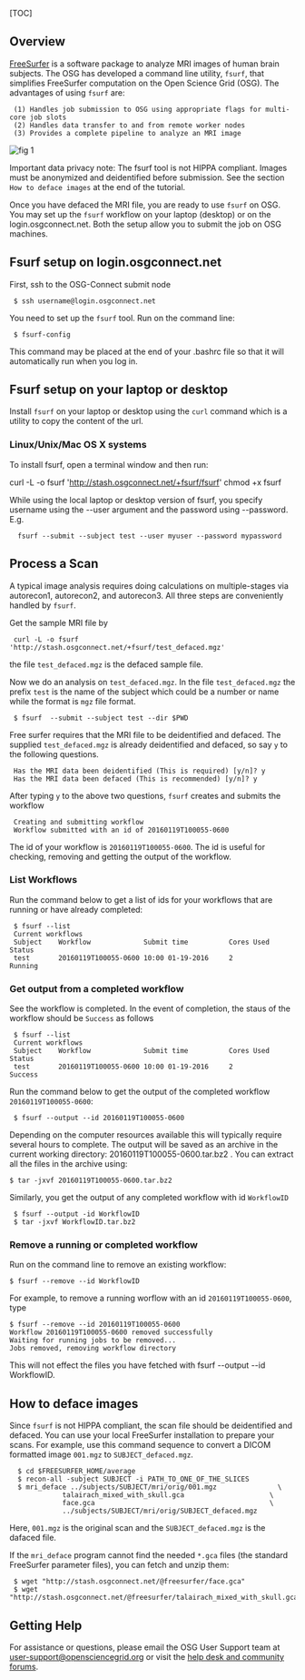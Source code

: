 [title]: - "Image Analysis of Human Brain - Freesurfer Workflow on OSG"
[TOC]
 
## Overview

[FreeSurfer](http://freesurfer.net/) is a software package to analyze MRI images of human brain subjects. The OSG has developed a command line utility, `fsurf`, that simplifies FreeSurfer computation on the Open Science Grid (OSG). The advantages of using  `fsurf` are:

     (1) Handles job submission to OSG using appropriate flags for multi-core job slots
     (2) Handles data transfer to and from remote worker nodes
     (3) Provides a complete pipeline to analyze an MRI image 

![fig 1](https://raw.githubusercontent.com/OSGConnect/tutorial-FreeSurfer/master/Figs/freesurfer_image_from_net.png )


Important data privacy note:  The fsurf tool is  not HIPPA compliant. Images must be anonymized and deidentified before submission.  See the 
section `How to deface images` at the end of the tutorial.  

Once you have defaced the MRI file, you are ready to use `fsurf` on OSG. You may set up the `fsurf` workflow on your laptop (desktop) or 
on the login.osgconnect.net. Both the setup allow you to submit the job on OSG machines. 


##  Fsurf setup on login.osgconnect.net

First, ssh to the OSG-Connect submit node

     $ ssh username@login.osgconnect.net
     
You need to set up the `fsurf` tool. Run on the command line:

     $ fsurf-config

This command may be placed at the end of your .bashrc file so that it will automatically run when you log in. 

##  Fsurf setup on your laptop or desktop 

Install `fsurf` on your laptop or desktop using the `curl` command which is a utility to copy the content of the url.  

###   Linux/Unix/Mac OS X systems

To install fsurf, open a terminal window and then run:

  curl -L -o fsurf 'http://stash.osgconnect.net/+fsurf/fsurf'
  chmod +x fsurf 

While using the local laptop or desktop version of fsurf, you  specify username using the --user argument and the password using --password.  E.g. 

      fsurf --submit --subject test --user myuser --password mypassword


##  Process a Scan

A typical image analysis requires doing calculations on multiple-stages via autorecon1, autorecon2, and autorecon3.  All three steps are conveniently handled by `fsurf`. 

Get the sample MRI file by 

     curl -L -o fsurf 'http://stash.osgconnect.net/+fsurf/test_defaced.mgz'

the file `test_defaced.mgz` is the defaced sample file. 


Now we do an analysis on `test_defaced.mgz`. In the file `test_defaced.mgz` the prefix `test` is the name of the subject which could be a number or name while the format  is `mgz` file format.


     $ fsurf  --submit --subject test --dir $PWD

Free surfer requires that the MRI file to be deidentified and defaced. The supplied `test_defaced.mgz` is already deidentified and defaced, so say `y` to the following questions. 

     Has the MRI data been deidentified (This is required) [y/n]? y
     Has the MRI data been defaced (This is recommended) [y/n]? y

After typing `y` to the above two questions, `fsurf` creates and submits the workflow 

     Creating and submitting workflow
     Workflow submitted with an id of 20160119T100055-0600

The id of your workflow is `20160119T100055-0600`. The id is useful for checking, removing and getting the output of the workflow. 


###  List Workflows

Run the command below to get a list of ids for your workflows that are running or have already  completed:

     $ fsurf --list 
     Current workflows
     Subject    Workflow             Submit time          Cores Used      Status    
     test       20160119T100055-0600 10:00 01-19-2016     2               Running   


###  Get output from a completed workflow

See the workflow is completed. In the event of completion, the staus of the workflow should be `Success` as follows

     $ fsurf --list 
     Current workflows
     Subject    Workflow             Submit time          Cores Used      Status    
     test       20160119T100055-0600 10:00 01-19-2016     2               Success   

Run the command below to get the output of the completed workflow `20160119T100055-0600`:
 
     $ fsurf --output --id 20160119T100055-0600

Depending on the computer resources available this will typically require several hours to complete.  The output will be saved as an archive in the current working directory: 20160119T100055-0600.tar.bz2 . You can extract all the files in the archive using: 

    $ tar -jxvf 20160119T100055-0600.tar.bz2
 
 Similarly, you get the output of any completed  workflow with id `WorkflowID` 
 
     $ fsurf --output -id WorkflowID
     $ tar -jxvf WorkflowID.tar.bz2

###  Remove a running or completed workflow

Run on the command line to remove an existing workflow:
   
    $ fsurf --remove --id WorkflowID

For example, to remove a running worflow with an id `20160119T100055-0600`, type

    $ fsurf --remove --id 20160119T100055-0600
    Workflow 20160119T100055-0600 removed successfully
    Waiting for running jobs to be removed...
    Jobs removed, removing workflow directory

This will not effect the files you have fetched with fsurf --output --id WorkflowID.

##  How to deface images 

Since `fsurf` is not HIPPA compliant, the scan file should be deidentified and defaced.  You can use your local FreeSurfer 
installation to prepare your scans.  For example, use this command sequence to convert a DICOM formatted image `001.mgz` 
to `SUBJECT_defaced.mgz`. 

      $ cd $FREESURFER_HOME/average
      $ recon-all -subject SUBJECT -i PATH_TO_ONE_OF_THE_SLICES
      $ mri_deface ../subjects/SUBJECT/mri/orig/001.mgz               \
                 talairach_mixed_with_skull.gca                     \
                 face.gca                                           \
                 ../subjects/SUBJECT/mri/orig/SUBJECT_defaced.mgz

Here, `001.mgz` is the original scan and the `SUBJECT_defaced.mgz` is the dafaced file. 

If the `mri_deface` program cannot find the needed `*.gca` files (the standard FreeSurfer parameter files), you can fetch and unzip them:

     $ wget "http://stash.osgconnect.net/@freesurfer/face.gca"
     $ wget "http://stash.osgconnect.net/@freesurfer/talairach_mixed_with_skull.gca"

## Getting Help 
For assistance or questions, please email the OSG User Support team  at [user-support@opensciencegrid.org](mailto:user-support@opensciencegrid.org) or visit the [help desk and community forums](http://support.opensciencegrid.org).




